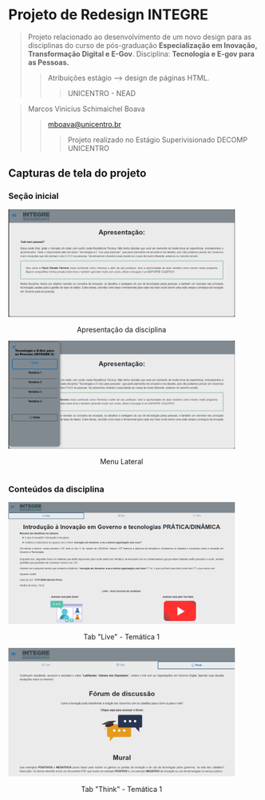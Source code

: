 # Projeto de Redesign INTEGRE

> Projeto relacionado ao desenvolvimento de um novo design para as disciplinas do curso de pós-graduação **Especialização em Inovação, Transformação Digital e E-Gov**. Disciplina: **Tecnologia e E-gov para as Pessoas.**
>> Atribuições estágio --> design de páginas HTML.
>>> UNICENTRO - NEAD

> Marcos Vinicius Schimaichel Boava
>> mboava@unicentro.br
>>> Projeto realizado no Estágio Superivisionado DECOMP UNICENTRO 

## Capturas de tela do projeto

### Seção inicial

<div style="width:90%;display: inline-block;" align="center">
    <img alt="Inicio/Apresentação" src="./prints/telaRedesign (1).png">
    <p>Apresentação da disciplina</p>
</div>

<br>

<div style="width:90%;display: inline-block;" align="center">
    <img alt="Inicio/Apresentação" src="./prints/telaRedesign (2).png">
    <p>Menu Lateral</p>
</div>

### Conteúdos da disciplina

<div style="width:90%;display: inline-block;" align="center">
    <img alt="Inicio/Apresentação" src="./prints/telaRedesign (3).png">
    <p>Tab "Live" - Temática 1</p>
</div>

<br>

<div style="width:90%;display: inline-block;" align="center">
    <img alt="Inicio/Apresentação" src="./prints/telaRedesign (4).png">
    <p>Tab "Think" - Temática 1</p>
</div>